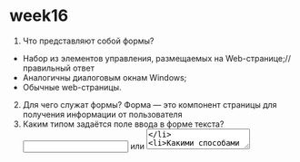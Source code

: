 # week16

1. Что представляют собой формы?

- Набор из элементов управления, размещаемых на Web-странице;// правильный ответ
- Аналогичны диалоговым окнам Windows;
- Обычные web-страницы.

2. Для чего служат формы?
   Форма — это компонент страницы для получения информации от пользователя
3. Каким типом задаётся поле ввода в форме текста?
   <input type="text"> или <textarea>
4. Какими способами можно обратиться к элементу формы?
   form.elements...., дать id элементу и обратиться по нему
5. Какой JS-код можно указать в атрибуте `action`?
   action — это ссылка на обработчик. Этим атрибутом мы сообщаем адрес сервера, на который эту форму нужно отправить.
6. Какой тип имеет свойство elements объекта Form?
   Текстовые данные поля ввода данных
7. Как сделать валидацию номера кредитной карты?
   /^(?:4[0-9]{12}(?:[0-9]{3})?|5[1-5][0-9]{14}|6(?:011|5[0-9][0-9])[0-9]{12}|3[47][0-9]{13}|3(?:0[0-5]|[68][0-9])[0-9]{11}|(?:2131|1800|35\d{3})\d{11})$/
8. Восстановить значения умолчания в полях формы можно только по кнопке reset?
   После того, как форма обработана, её поля обычно сбрасывают до исходных значений с помощью form.reset().
9. Каким способом можно отправить данные из формы на сервер?
   С помощью атрибута`action`
10. Как можно полностью перехватить и обработать javascript-функцией событие submit (отправку данных на сервер)?
    Передать в функцию-обработчик параметр evt. В самом начале тела функции вызвать метод evt.preventDefault()
11. Какие есть недостатки у стандартного способа задания валидации через HTML5?
    Используя :valid и :invalid, мы можем показать пользователю, правильно ли заполнено поле по мере ввода. Однако стили применяются до того, как пользователь начнёт работу с формой.
